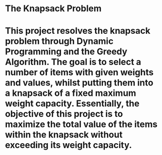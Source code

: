 <h1>The Knapsack Problem<h1>

This project resolves the knapsack problem through Dynamic Programming and the Greedy Algorithm.  The goal is to select a number of items with given weights and values, whilst putting them into a knapsack of a fixed maximum weight capacity. Essentially, the objective of this project is to maximize the total value of the items within the knapsack without exceeding its weight capacity.